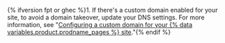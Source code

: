 {% ifversion fpt or ghec %}1. If there's a custom domain enabled for your site, to avoid a domain takeover, update your DNS settings. For more information, see "[Configuring a custom domain for your {% data variables.product.prodname_pages %} site](/pages/configuring-a-custom-domain-for-your-github-pages-site)."{% endif %}
